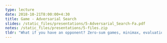 ```yaml
---
type: lecture
date: 2018-10-21T8:00:00+4:30
title: Game - Adversarial Search
slides: /static_files/presentations/5-Adversarial_Search-Fa.pdf
notes: /static_files/presentations/5-files.zip
tldr: "What if you have an opponent? Zero-sum games, minimax, evaluation functions and alpha-beta pruning."
---
```

